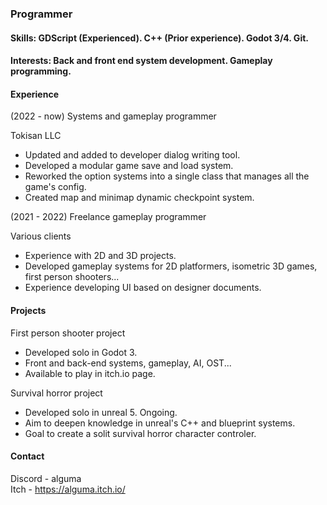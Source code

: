 ### Programmer

#### Skills: GDScript (Experienced). C++ (Prior experience). Godot 3/4. Git.
#### Interests: Back and front end system development. Gameplay programming.

#### Experience

(2022 - now) Systems and gameplay programmer

Tokisan LLC
- Updated and added to developer dialog writing tool.
- Developed a modular game save and load system.
- Reworked the option systems into a single class that manages all the game's config.
- Created map and minimap dynamic checkpoint system.

(2021 - 2022) Freelance gameplay programmer

Various clients
- Experience with 2D and 3D projects.
- Developed gameplay systems for 2D platformers, isometric 3D games, first person shooters...
- Experience developing UI based on designer documents.

#### Projects

First person shooter project
- Developed solo in Godot 3.
- Front and back-end systems, gameplay, AI, OST...
- Available to play in itch.io page.

Survival horror project
- Developed solo in unreal 5. Ongoing.
- Aim to deepen knowledge in unreal's C++ and blueprint systems.
- Goal to create a solit survival horror character controler.

#### Contact
Discord - alguma  
Itch - https://alguma.itch.io/
